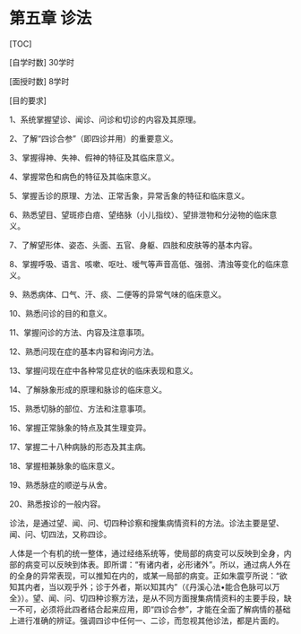 # 第五章  诊法

[TOC]

[自学时数] 30学时

[面授时数] 8学时

[目的要求]

1、系统掌握望诊、闻诊、问诊和切诊的内容及其原理。

2、了解“四诊合参”（即四诊并用）的重要意义。

3、掌握得神、失神、假神的特征及其临床意义。

4、掌握常色和病色的特征及其临床意义。

5、掌握舌诊的原理、方法、正常舌象，异常舌象的特征和临床意义。

6、熟悉望目、望斑疹白㾦、望络脉（小儿指纹）、望排泄物和分泌物的临床意义。

7、了解望形体、姿态、头面、五官、身躯、四肢和皮肤等的基本内容。

8、掌握呼吸、语言、咳嗽、呕吐、嗳气等声音高低、强弱、清浊等变化的临床意义。

9、熟悉病体、口气、汗、痰、二便等的异常气味的临床意义。

10、熟悉问诊的目的和意义。

11、掌握问诊的方法、内容及注意事项。

12、熟悉问现在症的基本内容和询问方法。

13、掌握问现在症中各种常见症状的临床表现和意义。

14、了解脉象形成的原理和脉诊的临床意义。

15、熟悉切脉的部位、方法和注意事项。

16、掌握正常脉象的特点及其生理变异。

17、掌握二十八种病脉的形态及其主病。

18、掌握相兼脉象的临床意义。

19、熟悉脉症的顺逆与从舍。

20、熟悉按诊的一般内容。

诊法，是通过望、闻、问、切四种诊察和搜集病情资料的方法。诊法主要是望、闻、问、切四法，又称四诊。

人体是一个有机的统一整体，通过经络系统等，使局部的病变可以反映到全身，内部的病变可以反映到体表。即所谓：“有诸内者，必形诸外”。所以，通过病人外在的全身的异常表现，可以推知在内的，或某一局部的病变。正如朱震亨所说：“欲知其内者，当以观乎外；诊于外者，斯以知其内”（《丹溪心法•能合色脉可以万全》）。望、闻、问、切四种诊察方法，是从不同方面搜集病情资料的主要手段，缺一不可，必须将此四者结合起来应用，即“四诊合参”，才能在全面了解病情的基础上进行准确的辨证。强调四诊中任何一、二诊，而忽视其他诊法，都是片面的。
